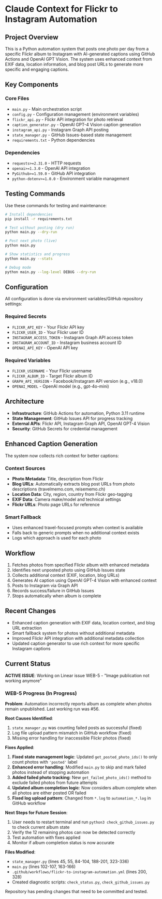 # Claude Context for Flickr to Instagram Automation

## Project Overview
This is a Python automation system that posts one photo per day from a specific Flickr album to Instagram with AI-generated captions using GitHub Actions and OpenAI GPT Vision. The system uses enhanced context from EXIF data, location information, and blog post URLs to generate more specific and engaging captions.

## Key Components

### Core Files
- `main.py` - Main orchestration script
- `config.py` - Configuration management (environment variables)
- `flickr_api.py` - Flickr API integration for photo retrieval
- `caption_generator.py` - OpenAI GPT-4 Vision caption generation
- `instagram_api.py` - Instagram Graph API posting
- `state_manager.py` - GitHub Issues-based state management
- `requirements.txt` - Python dependencies

### Dependencies
- `requests>=2.31.0` - HTTP requests
- `openai>=1.3.0` - OpenAI API integration
- `PyGithub>=1.59.0` - GitHub API integration
- `python-dotenv>=1.0.0` - Environment variable management

## Testing Commands
Use these commands for testing and maintenance:

```bash
# Install dependencies
pip install -r requirements.txt

# Test without posting (dry run)
python main.py --dry-run

# Post next photo (live)
python main.py

# Show statistics and progress
python main.py --stats

# Debug mode
python main.py --log-level DEBUG --dry-run
```

## Configuration
All configuration is done via environment variables/GitHub repository settings:

### Required Secrets
- `FLICKR_API_KEY` - Your Flickr API key
- `FLICKR_USER_ID` - Your Flickr user ID
- `INSTAGRAM_ACCESS_TOKEN` - Instagram Graph API access token
- `INSTAGRAM_ACCOUNT_ID` - Instagram business account ID
- `OPENAI_API_KEY` - OpenAI API key

### Required Variables
- `FLICKR_USERNAME` - Your Flickr username
- `FLICKR_ALBUM_ID` - Target Flickr album ID
- `GRAPH_API_VERSION` - Facebook/Instagram API version (e.g., v18.0)
- `OPENAI_MODEL` - OpenAI model (e.g., gpt-4o-mini)

## Architecture
- **Infrastructure**: GitHub Actions for automation, Python 3.11 runtime
- **State Management**: GitHub Issues API for progress tracking
- **External APIs**: Flickr API, Instagram Graph API, OpenAI GPT-4 Vision
- **Security**: GitHub Secrets for credential management

## Enhanced Caption Generation
The system now collects rich context for better captions:

### Context Sources
- **Photo Metadata**: Title, description from Flickr
- **Blog URLs**: Automatically extracts blog post URLs from photo descriptions (travelmemo.com, reisememo.ch)
- **Location Data**: City, region, country from Flickr geo-tagging
- **EXIF Data**: Camera make/model and technical settings
- **Flickr URLs**: Photo page URLs for reference

### Smart Fallback
- Uses enhanced travel-focused prompts when context is available
- Falls back to generic prompts when no additional context exists
- Logs which approach is used for each photo

## Workflow
1. Fetches photos from specified Flickr album with enhanced metadata
2. Identifies next unposted photo using GitHub Issues state
3. Collects additional context (EXIF, location, blog URLs)
4. Generates AI caption using OpenAI GPT-4 Vision with enhanced context
5. Posts to Instagram via Graph API
6. Records success/failure in GitHub Issues
7. Stops automatically when album is complete

## Recent Changes
- Enhanced caption generation with EXIF data, location context, and blog URL extraction
- Smart fallback system for photos without additional metadata
- Improved Flickr API integration with additional metadata collection
- Updated caption generator to use rich context for more specific Instagram captions

## Current Status
**ACTIVE ISSUE**: Working on Linear issue WEB-5 - "Image publication not working anymore"

### WEB-5 Progress (In Progress)
**Problem**: Automation incorrectly reports album as complete when photos remain unpublished. Last working run was #56.

**Root Causes Identified**:
1. `state_manager.py` was counting failed posts as successful (fixed)
2. Log file upload pattern mismatch in GitHub workflow (fixed)
3. Missing error handling for inaccessible Flickr photos (fixed)

**Fixes Applied**:
1. **Fixed state management logic**: Updated `get_posted_photo_ids()` to only count photos with `'posted'` label
2. **Enhanced error handling**: Modified `main.py` to skip and mark failed photos instead of stopping automation
3. **Added failed photo tracking**: New `get_failed_photo_ids()` method to exclude failed photos from future attempts
4. **Updated album completion logic**: Now considers album complete when all photos are either posted OR failed
5. **Fixed log upload pattern**: Changed from `*.log` to `automation_*.log` in GitHub workflow

**Next Steps for Future Session**:
1. User needs to restart terminal and run `python3 check_github_issues.py` to check current album state
2. Verify the 12 remaining photos can now be detected correctly
3. Test automation with fixes applied
4. Monitor if album completion status is now accurate

**Files Modified**:
- `state_manager.py` (lines 45, 55, 84-104, 188-201, 323-336)
- `main.py` (lines 102-107, 163-166)
- `.github/workflows/flickr-to-instagram-automation.yml` (lines 200, 328)
- Created diagnostic scripts: `check_status.py`, `check_github_issues.py`

Repository has pending changes that need to be committed and tested.